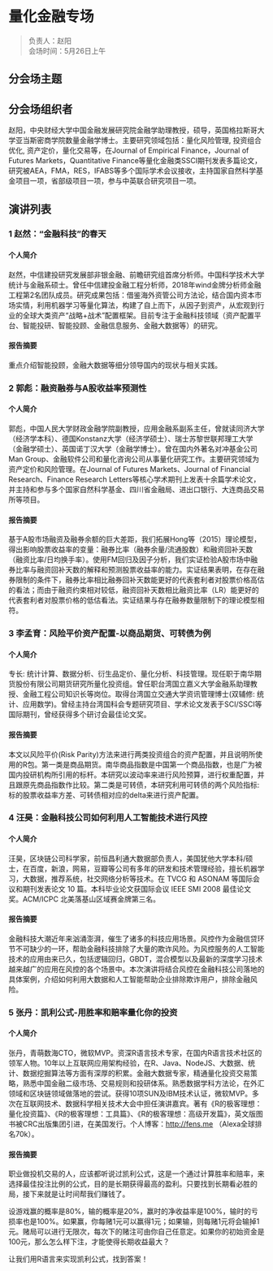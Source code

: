 # 量化金融专场

> 负责人：赵阳  
会场时间：5月26日上午  

## 分会场主题



## 分会场组织者

赵阳，中央财经大学中国金融发展研究院金融学助理教授，硕导，英国格拉斯哥大学亚当斯密商学院数量金融学博士。主要研究领域包括：量化风险管理, 投资组合优化, 资产定价，量化交易等，在Journal of Empirical Finance，Journal of Futures Markets，Quantitative Finance等量化金融类SSCI期刊发表多篇论文，研究被AEA，FMA，RES，IFABS等多个国际学术会议接收，主持国家自然科学基金项目一项，省部级项目一项，参与中英联合研究项目一项。

## 演讲列表

### 1 赵然：“金融科技”的春天

#### 个人简介

赵然，中信建投研究发展部非银金融、前瞻研究组首席分析师。中国科学技术大学统计与金融系硕士。曾任中信建投金融工程分析师，2018年wind金牌分析师金融工程第2名团队成员。研究成果包括：借鉴海外资管公司方法论，结合国内资本市场实情，利用机器学习等量化算法，构建了自上而下，从因子到资产，从宏观到行业的全球大类资产“战略+战术”配置框架。目前专注于金融科技领域（资产配置平台、智能投研、智能投顾、金融信息服务、金融大数据等）的研究。

#### 报告摘要

重点介绍智能投顾，金融大数据等细分领导国内的现状与相关实践。

### 2 郭彪：融资融券与A股收益率预测性

#### 个人简介

郭彪，中国人民大学财政金融学院副教授，应用金融系副系主任，曾就读同济大学（经济学本科）、德国Konstanz大学（经济学硕士）、瑞士苏黎世联邦理工大学（金融学硕士）、英国诺丁汉大学（金融学博士）。曾在国内外著名对冲基金公司Man Group、金融软件公司和量化咨询公司从事量化研究工作。主要研究领域为资产定价和风险管理。在Journal of Futures Markets、Journal of Financial Research、Finance Research Letters等核心学术期刊上发表十余篇学术论文，并主持和参与多个国家自然科学基金、四川省金融局、进出口银行、大连商品交易所等项目。

#### 报告摘要

基于A股市场融资及融券余额的巨大差距，我们拓展Hong等（2015）理论模型，得出影响股票收益率的变量：融券比率（融券余量/流通股数）和融资回补天数（融资比率/日均换手率）。使用FM回归及因子分析，我们实证检验A股市场中融券比率与融资回补天数的解释和预测股票收益率的能力。实证结果表明，在存在融券限制的条件下，融券比率相比融券回补天数能更好的代表套利者对股票价格高估的看法；而由于融资约束相对较低，融资回补天数相比融资比率（LR）能更好的代表套利者对股票价格的低估看法。实证结果与存在融券数量限制下的理论模型相符。

### 3 李孟育：风险平价资产配置-以商品期货、可转债为例

#### 个人简介

专长: 统计计算、数据分析、衍生品定价、量化分析、科技管理。现任职于南华期货股份有限公司期货研究所量化投资组。曾任职台湾国立嘉义大学金融系助理教授、金融工程公司知识长等岗位。取得台湾国立交通大学资讯管理博士(双辅修: 统计、应用数学)。曾经主持台湾国科会专题研究项目、学术论文发表于SCI/SSCI等国际期刊，曾经获得多个研讨会最佳论文奖。

#### 报告摘要

本文以风险平价(Risk Parity)方法来进行两类投资组合的资产配置，并且说明所使用的R包。第一类是商品期货。南华商品指数是中国第一个商品指数，也是广为被国内投研机构所引用的标杆。本研究以波动率来进行风险预算，进行权重配置，并且跟原先商品指数作比较。第二类是可转债，本研究利用可转债的两个风险指标: 标的股票收益率方差、可转债相对应的delta来进行资产配置。

### 4 汪昊：金融科技公司如何利用人工智能技术进行风控

#### 个人简介

汪昊，区块链公司科学家，前恒昌利通大数据部负责人，美国犹他大学本科/硕士，在百度，新浪，网易，豆瓣等公司有多年的研发和技术管理经验，擅长机器学习，大数据，推荐系统，社交网络分析等技术。在 TVCG 和 ASONAM 等国际会议和期刊发表论文 10 篇。本科毕业论文获国际会议 IEEE SMI 2008 最佳论文奖。ACM/ICPC 北美落基山区域赛金牌第三名。

#### 报告摘要 

金融科技大潮近年来汹涌澎湃，催生了诸多的科技应用场景。风控作为金融信贷环节不可缺少的一环，帮助金融科技排除了大量的欺诈风险。为风控服务的人工智能技术的应用由来已久，包括逻辑回归，GBDT，混合模型以及最新的深度学习技术越来越广的应用在风控的各个场景中。本次演讲将结合风控在金融科技公司落地的具体案例，介绍如何利用大数据和人工智能帮助企业排除欺诈用户，排除金融风险。

### 5 张丹：凯利公式-用胜率和赔率量化你的投资

#### 个人简介

张丹，青萌数海CTO，微软MVP。资深R语言技术专家，在国内R语言技术社区的领军人物。10年以上互联网应用架构经验，在R、Java、NodeJS、大数据、统计、数据挖掘算法等方面有深厚的积累。金融大数据专家，精通量化投资交易策略，熟悉中国金融二级市场、交易规则和投研体系。熟悉数据学科方法论，在外汇领域和区块链领域做落地的尝试。获得10项SUN及IBM技术认证，微软MVP。多次在互联网技术、数据科学相关技术大会中担任演讲嘉宾。著有《R的极客理想：量化投资篇》、《R的极客理想：工具篇》、《R的极客理想：高级开发篇》，英文版图书被CRC出版集团引进，在美国发行。个人博客：http://fens.me （Alexa全球排名70k）。

#### 报告摘要

职业做投机交易的人，应该都听说过凯利公式，这是一个通过计算胜率和赔率，来选择最佳投注比例的公式，目的是长期获得最高的盈利。只要找到长期看必胜的局，接下来就是让时间帮我们赚钱了。

设游戏赢的概率是80%，输的概率是20%，赢时的净收益率是100%，输时的亏损率也是100%。如果赢，你每赌1元可以赢得1元；如果输，则每赌1元将会输掉1元。赌局可以进行无限次，每次下的赌注可由你自己任意定。如果你的初始资金是100元，那么怎么样下注，才能使得长期收益最大？

让我们用R语言来实现凯利公式，找到答案！
